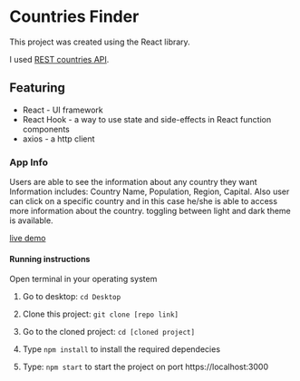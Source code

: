 # Countries Finder

This project was created using the React library.

I used [REST countries API](https://restcountries.com/).

## Featuring

* React - UI framework
* React Hook - a way to use state and side-effects in React function components
* axios - a http client

### App Info

Users are able to see the information about any country they want
Information includes: Country Name, Population, Region, Capital.
Also user can click on a specific country and in this case he/she is able to access more information about the country.
toggling between light and dark theme is available.

[live demo](https://findanycountry.netlify.app/)

#### Running instructions

Open terminal in your operating system

1) Go to desktop: `cd Desktop`

2) Clone this project: `git clone [repo link]`

3) Go to the cloned project: `cd [cloned project]`

4) Type `npm install` to install the required dependecies

5) Type: `npm start` to start the project on port https://localhost:3000
